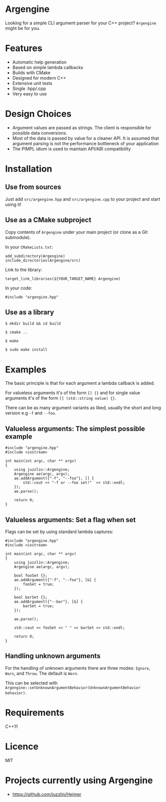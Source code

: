 Argengine
=========

Looking for a simple CLI argument parser for your C++ project? `Argengine` might be for you.

# Features

* Automatic help generation
* Based on simple lambda callbacks
* Builds with CMake
* Designed for modern C++
* Extensive unit tests
* Single .hpp/.cpp
* Very easy to use

# Design Choices

* Argument values are passed as strings. The client is responsible for possible data conversions.
* Most of the data is passed by value for a cleaner API. It is assumed that argument parsing is not the performance bottleneck of your application
* The PIMPL idiom is used to maintain API/ABI compatibility

# Installation

## Use from sources

Just add `src/argengine.hpp` and `src/argengine.cpp` to your project and start using it!

## Use as a CMake subproject

Copy contents of `Argengine` under your main project (or clone as a Git submodule).

In your `CMakeLists.txt`:

```
add_subdirectory(Argengine)
include_directories(Argengine/src)
```

Link to the library:

```
target_link_libraries(${YOUR_TARGET_NAME} Argengine)
```

In your code:

```
#include "argengine.hpp"
```

## Use as a library

`$ mkdir build && cd build`

`$ cmake ..`

`$ make`

`$ sudo make install`

# Examples

The basic principle is that for each argument a lambda callback is added. 

For valueless arguments it's of the form `[] {}` and for single value arguments it's of the form `[] (std::string value) {}`.

There can be as many argument variants as liked, usually the short and long version e.g `-f` and `--foo`.

## Valueless arguments: The simplest possible example

```
#include "argengine.hpp"
#include <iostream>

int main(int argc, char ** argv)
{
    using juzzlin::Argengine;
    Argengine ae(argc, argv);
    ae.addArgument({"-f", "--foo"}, [] {
        std::cout << "-f or --foo set!"  << std::endl;
    });
    ae.parse();

    return 0;
}
```

## Valueless arguments: Set a flag when set

Flags can be set by using standard lambda captures:

```
#include "argengine.hpp"
#include <iostream>

int main(int argc, char ** argv)
{
    using juzzlin::Argengine;
    Argengine ae(argc, argv);

    bool fooSet {};
    ae.addArgument({"-f", "--foo"}, [&] {
        fooSet = true;
    });

    bool barSet {};
    ae.addArgument({"--bar"}, [&] {
        barSet = true;
    });

    ae.parse();

    std::cout << fooSet << " " << barSet << std::endl;

    return 0;
}
```

## Handling unknown arguments

For the handling of unknown arguments there are three modes: `Ignore`, `Warn`, and `Throw`. The default is `Warn`.

This can be selected with `Argengine::setUnknownArgumentBehavior(UnknownArgumentBehavior behavior)`.

# Requirements

C++11

# Licence

MIT

# Projects currently using Argengine

* https://github.com/juzzlin/Heimer
